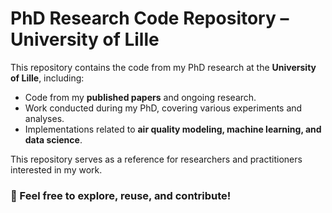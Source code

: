 <h1>PhD Research Code Repository – University of Lille</h1>

<p>This repository contains the code from my PhD research at the <strong>University of Lille</strong>, including:</p>

<ul>
  <li>Code from my <strong>published papers</strong> and ongoing research.</li>
  <li>Work conducted during my PhD, covering various experiments and analyses.</li>
  <li>Implementations related to <strong>air quality modeling, machine learning, and data science</strong>.</li>
</ul>

<p>This repository serves as a reference for researchers and practitioners interested in my work.</p>

<h3>🚀 Feel free to explore, reuse, and contribute!</h3>
